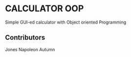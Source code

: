 # CALCULATOR OOP
Simple GUI-ed calculator with Object oriented Programming

## Contributors
Jones Napoleon Autumn
